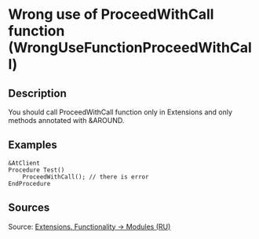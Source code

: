 # Wrong use of ProceedWithCall function (WrongUseFunctionProceedWithCall)

<!-- Блоки выше заполняются автоматически, не трогать -->
## Description
<!-- Описание диагностики заполняется вручную. Необходимо понятным языком описать смысл и схему работу -->
You should call ProceedWithCall function only in Extensions and only methods annotated with &AROUND.

## Examples
<!-- В данном разделе приводятся примеры, на которые диагностика срабатывает, а также можно привести пример, как можно исправить ситуацию -->
```bsl
&AtClient
Procedure Test()
    ProceedWithCall(); // there is error    
EndProcedure
```

## Sources
<!-- Необходимо указывать ссылки на все источники, из которых почерпнута информация для создания диагностики -->

Source: [Extensions. Functionality -> Modules (RU)](https://its.1c.ru/db/pubextensions#content:54:1)
